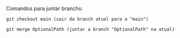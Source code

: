 Comandos para juntar branchs:

    git checkout main (sair da branch atual para a "main")

    git merge OptionalPath (juntar a branch "OptionalPath" na atual)